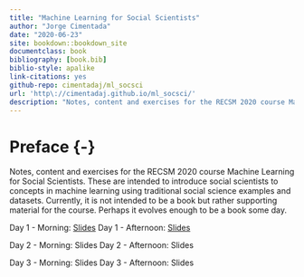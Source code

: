 ```yaml
--- 
title: "Machine Learning for Social Scientists"
author: "Jorge Cimentada"
date: "2020-06-23"
site: bookdown::bookdown_site
documentclass: book
bibliography: [book.bib]
biblio-style: apalike
link-citations: yes
github-repo: cimentadaj/ml_socsci
url: 'http\://cimentadaj.github.io/ml_socsci/'
description: "Notes, content and exercises for the RECSM 2020 course Machine Learning for Social Scientists."
---
```


# Preface {-}

Notes, content and exercises for the RECSM 2020 course Machine Learning for Social Scientists. These are intended to introduce social scientists to concepts in machine learning using traditional social science examples and datasets. Currently, it is not intended to be a book but rather supporting material for the course. Perhaps it evolves enough to be a book some day.

Day 1 - Morning: [Slides](./slides/day1_morning/01_introduction.html)
Day 1 - Afternoon: [Slides](./slides/day1_afternoon/02_regularization_afternoon.html)

Day 2 - Morning: Slides
Day 2 - Afternoon: Slides

Day 3 - Morning: Slides
Day 3 - Afternoon: Slides
